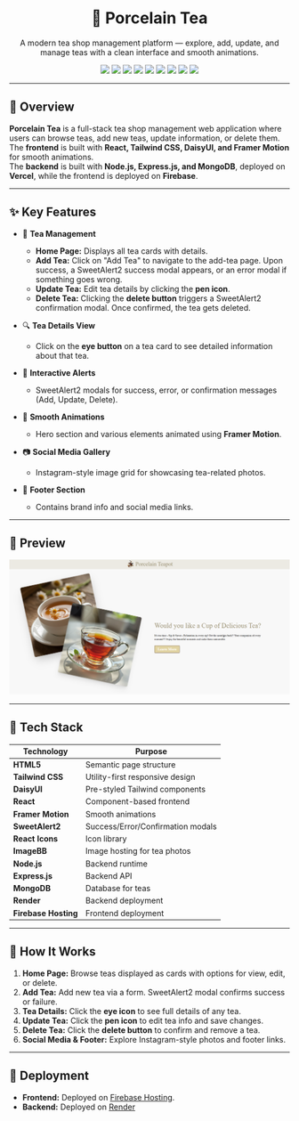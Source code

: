 <h1 align="center">🍵 Porcelain Tea</h1>

<p align="center">
  A modern tea shop management platform — explore, add, update, and manage teas with a clean interface and smooth animations.
</p>

<p align="center">
  <img src="https://img.shields.io/badge/HTML5-E34F26?style=flat-square&logo=html5&logoColor=white"/>
  <img src="https://img.shields.io/badge/TailwindCSS-38B2AC?style=flat-square&logo=tailwind-css&logoColor=white"/>
  <img src="https://img.shields.io/badge/DaisyUI-FF49DB?style=flat-square"/>
  <img src="https://img.shields.io/badge/React-61DAFB?style=flat-square&logo=react&logoColor=black"/>
  <img src="https://img.shields.io/badge/Framer%20Motion-FB5398?style=flat-square"/>
  <img src="https://img.shields.io/badge/SweetAlert2-FF6F91?style=flat-square"/>
  <img src="https://img.shields.io/badge/Node.js-43853D?style=flat-square&logo=node.js&logoColor=white"/>
  <img src="https://img.shields.io/badge/Express.js-000000?style=flat-square&logo=express&logoColor=white"/>
  <img src="https://img.shields.io/badge/MongoDB-47A248?style=flat-square&logo=mongodb&logoColor=white"/>
</p>

---

## 🧾 Overview

**Porcelain Tea** is a full-stack tea shop management web application where users can browse teas, add new teas, update information, or delete them.  
The **frontend** is built with **React, Tailwind CSS, DaisyUI, and Framer Motion** for smooth animations.  
The **backend** is built with **Node.js, Express.js, and MongoDB**, deployed on **Vercel**, while the frontend is deployed on **Firebase**.

---

## ✨ Key Features

- 🍵 **Tea Management**
  - **Home Page:** Displays all tea cards with details.  
  - **Add Tea:** Click on "Add Tea" to navigate to the add-tea page. Upon success, a SweetAlert2 success modal appears, or an error modal if something goes wrong.  
  - **Update Tea:** Edit tea details by clicking the **pen icon**.  
  - **Delete Tea:** Clicking the **delete button** triggers a SweetAlert2 confirmation modal. Once confirmed, the tea gets deleted.

- 🔍 **Tea Details View**  
  - Click on the **eye button** on a tea card to see detailed information about that tea.

- 🎉 **Interactive Alerts**  
  - SweetAlert2 modals for success, error, or confirmation messages (Add, Update, Delete).

- 🎨 **Smooth Animations**  
  - Hero section and various elements animated using **Framer Motion**.

- 📷 **Social Media Gallery**  
  - Instagram-style image grid for showcasing tea-related photos.

- 🦶 **Footer Section**  
  - Contains brand info and social media links.

---

## 📸 Preview

![Porcelain Tea Preview](src/images/Preview-image.PNG)

---

## 🔧 Tech Stack

| Technology    | Purpose |
|---------------|---------|
| **HTML5**     | Semantic page structure |
| **Tailwind CSS** | Utility-first responsive design |
| **DaisyUI**   | Pre-styled Tailwind components |
| **React**     | Component-based frontend |
| **Framer Motion** | Smooth animations |
| **SweetAlert2** | Success/Error/Confirmation modals |
| **React Icons** | Icon library |
| **ImageBB**   | Image hosting for tea photos |
| **Node.js**   | Backend runtime |
| **Express.js** | Backend API |
| **MongoDB**   | Database for teas |
| **Render**    | Backend deployment |
| **Firebase Hosting** | Frontend deployment |

---

## 🚦 How It Works

1. **Home Page:** Browse teas displayed as cards with options for view, edit, or delete.  
2. **Add Tea:** Add new tea via a form. SweetAlert2 modal confirms success or failure.  
3. **Tea Details:** Click the **eye icon** to see full details of any tea.  
4. **Update Tea:** Click the **pen icon** to edit tea info and save changes.  
5. **Delete Tea:** Click the **delete button** to confirm and remove a tea.  
6. **Social Media & Footer:** Explore Instagram-style photos and footer links.

---

## 🚀 Deployment
- **Frontend:** Deployed on [Firebase Hosting](https://firebase.google.com/products/hosting).  
- **Backend:** Deployed on [Render](https://render.com/)
